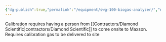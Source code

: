 ```yaml
---
{"dg-publish":true,"permalink":"/equipment/swg-100-biogas-analyzer/","noteIcon":"","created":"2025-07-07T14:23:44.501-05:00"}
---
```


Calibration requires having a person from [[Contractors/Diamond Scientific\|contractors/Diamond Scientific]] to come onsite to Maxson.
Requires calibration gas to be delivered to site